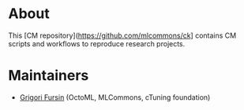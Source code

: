 # About

This [CM repository](https://github.com/mlcommons/ck] contains CM scripts and workflows 
to reproduce research projects.

# Maintainers

* [Grigori Fursin](https://cknowledge.io/@gfursin) (OctoML, MLCommons, cTuning foundation)
